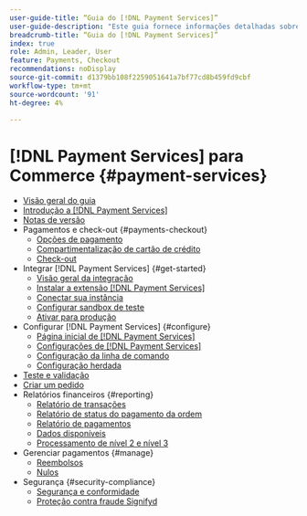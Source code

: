 ```yaml
---
user-guide-title: “Guia do [!DNL Payment Services]”
user-guide-description: "Este guia fornece informações detalhadas sobre a instalação e configuração do [!DNL Payment Services] para sua loja [!DNL Adobe Commerce] ou [!DNL Magento Open Source] loja."
breadcrumb-title: “Guia do [!DNL Payment Services]”
index: true
role: Admin, Leader, User
feature: Payments, Checkout
recommendations: noDisplay
source-git-commit: d1379bb108f2259051641a7bf77cd8b459fd9cbf
workflow-type: tm+mt
source-wordcount: '91'
ht-degree: 4%

---
```



# [!DNL Payment Services] para Commerce {#payment-services}

- [Visão geral do guia](guide-overview.md)
- [Introdução a  [!DNL Payment Services]](overview.md)
- [Notas de versão](release-notes.md)
- Pagamentos e check-out {#payments-checkout}
   - [Opções de pagamento](payments-options.md)
   - [Compartimentalização de cartão de crédito](vaulting.md)
   - [Check-out](checkout.md)
- Integrar [!DNL Payment Services] {#get-started}
   - [Visão geral da integração](onboard.md)
   - [Instalar a extensão  [!DNL Payment Services] ](install.md)
   - [Conectar sua instância](connect.md)
   - [Configurar sandbox de teste](sandbox.md)
   - [Ativar para produção](production.md)
- Configurar [!DNL Payment Services] {#configure}
   - [Página inicial de [!DNL Payment Services]](payments-home.md)
   - [Configurações de [!DNL Payment Services]](settings.md)
   - [Configuração da linha de comando](configure-cli.md)
   - [Configuração herdada](configure-admin.md)
- [Teste e validação](test-validate.md)
- [Criar um pedido](create-order.md)
- Relatórios financeiros {#reporting}
   - [Relatório de transações](transactions.md)
   - [Relatório de status do pagamento da ordem](order-payment-status.md)
   - [Relatório de pagamentos](payouts.md)
   - [Dados disponíveis](data.md)
   - [Processamento de nível 2 e nível 3](levels-card-payment-transactions.md)
- Gerenciar pagamentos {#manage}
   - [Reembolsos](refunds.md)
   - [Nulos](voids.md)
- Segurança {#security-compliance}
   - [Segurança e conformidade](security.md)
   - [Proteção contra fraude Signifyd](fraud-protection.md)

